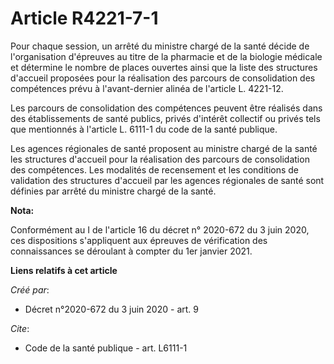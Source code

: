 # Article R4221-7-1

Pour chaque session, un arrêté du ministre chargé de la santé décide de l'organisation d'épreuves au titre de la pharmacie et
de la biologie médicale et détermine le nombre de places ouvertes ainsi que la liste des structures d'accueil proposées pour
la réalisation des parcours de consolidation des compétences prévu à l'avant-dernier alinéa de l'article L. 4221-12.

Les parcours de consolidation des compétences peuvent être réalisés dans des établissements de santé publics, privés
d'intérêt collectif ou privés tels que mentionnés à l'article L. 6111-1 du code de la santé publique.

Les agences régionales de santé proposent au ministre chargé de la santé les structures d'accueil pour la réalisation des
parcours de consolidation des compétences. Les modalités de recensement et les conditions de validation des structures
d'accueil par les agences régionales de santé sont définies par arrêté du ministre chargé de la santé.

**Nota:**

Conformément au I de l'article 16 du décret n° 2020-672 du 3 juin 2020, ces dispositions s'appliquent aux épreuves de
vérification des connaissances se déroulant à compter du 1er janvier 2021.

**Liens relatifs à cet article**

_Créé par_:

  - Décret n°2020-672 du 3 juin 2020 - art. 9

_Cite_:

  - Code de la santé publique - art. L6111-1

